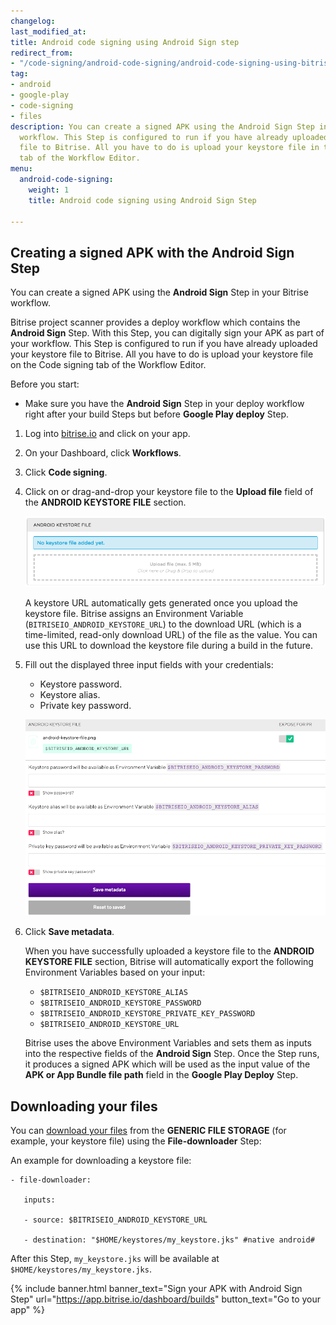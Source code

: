 ```yaml
---
changelog:
last_modified_at:
title: Android code signing using Android Sign step
redirect_from:
- "/code-signing/android-code-signing/android-code-signing-using-bitrise-sign-APK-step/"
tag:
- android
- google-play
- code-signing
- files
description: You can create a signed APK using the Android Sign Step in your Bitrise
  workflow. This Step is configured to run if you have already uploaded your keystore
  file to Bitrise. All you have to do is upload your keystore file in the Code signing
  tab of the Workflow Editor.
menu:
  android-code-signing:
    weight: 1
    title: Android code signing using Android Sign Step

---
```

## Creating a signed APK with the Android Sign Step

You can create a signed APK using the **Android Sign** Step in your Bitrise workflow.

Bitrise project scanner provides a deploy workflow which contains the **Android Sign** Step. With this Step, you can digitally sign your APK as part of your workflow. This Step is configured to run if you have already uploaded your keystore file to Bitrise. All you have to do is upload your keystore file on the Code signing tab of the Workflow Editor.

Before you start:

* Make sure you have the **Android Sign** Step in your deploy workflow right after your build Steps but before **Google Play deploy** Step.

1. Log into [bitrise.io](https://www.bitrise.io/) and click on your app.
2. On your Dashboard, click **Workflows**.
3. Click **Code signing**.
4. Click on or drag-and-drop your keystore file to the **Upload file** field of the **ANDROID KEYSTORE FILE** section.

   ![Screenshot](/img/android-code-signing/upload-file.png)

   A keystore URL automatically gets generated once you upload the keystore file. Bitrise assigns an Environment Variable (`BITRISEIO_ANDROID_KEYSTORE_URL`) to the download URL (which is a time-limited, read-only download URL) of the file as the value. You can use this URL to download the keystore file during a build in the future.
5. Fill out the displayed three input fields with your credentials:
   * Keystore password.
   * Keystore alias.
   * Private key password.

   ![](/img/android-keystore-file.png)
6. Click **Save metadata**.

   When you have successfully uploaded a keystore file to the **ANDROID KEYSTORE FILE** section, Bitrise will automatically export the following Environment Variables based on your input:
   * `$BITRISEIO_ANDROID_KEYSTORE_ALIAS`
   * `$BITRISEIO_ANDROID_KEYSTORE_PASSWORD`
   * `$BITRISEIO_ANDROID_KEYSTORE_PRIVATE_KEY_PASSWORD`
   * `$BITRISEIO_ANDROID_KEYSTORE_URL`

   Bitrise uses the above Environment Variables and sets them as inputs into the respective fields of the **Android Sign** Step. Once the Step runs, it produces a signed APK which will be used as the input value of the **APK or App Bundle file path** field in the **Google Play Deploy** Step.

## Downloading your files

You can [download your files](/tutorials/how-to-use-the-generic-file-storage/) from the **GENERIC FILE STORAGE** (for example, your keystore file) using the **File-downloader** Step:

An example for downloading a keystore file:

    - file-downloader:
    
       inputs:
    
       - source: $BITRISEIO_ANDROID_KEYSTORE_URL
    
       - destination: "$HOME/keystores/my_keystore.jks" #native android#

After this Step, `my_keystore.jks` will be available at `$HOME/keystores/my_keystore.jks`.

{% include banner.html banner_text="Sign your APK with Android Sign Step" url="https://app.bitrise.io/dashboard/builds" button_text="Go to your app" %}